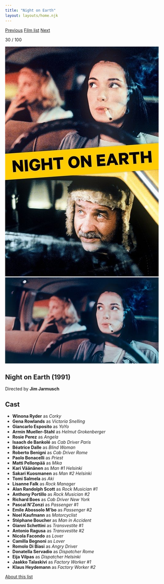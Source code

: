 ```yaml
---
title: "Night on Earth"
layout: layouts/home.njk
---
```


<nav class="films">
  <a class="prev" href="../delicatessen">Previous</a>
  <a href="../">Film list</a>
  <a class="next" href="../the-fugitive">Next</a>
</nav>

<p>30 / 100</p>

<article class="film">
  <img class="poster" src="../films/posters/night-on-earth.jpg" alt="">
  <img class="backdrop" src="../films/backdrops/night-on-earth.jpg" alt="">

  <h1>Night on Earth (1991)</h1>

  <p class="director">
    Directed by <strong>Jim Jarmusch</strong>
  </p>


  <h2>
    Cast
  </h2>
  <ul>
    <li><strong>Winona Ryder</strong> as <em>Corky</em></li>
<li><strong>Gena Rowlands</strong> as <em>Victoria Snelling</em></li>
<li><strong>Giancarlo Esposito</strong> as <em>YoYo</em></li>
<li><strong>Armin Mueller-Stahl</strong> as <em>Helmut Grokenberger</em></li>
<li><strong>Rosie Perez</strong> as <em>Angela</em></li>
<li><strong>Isaach de Bankolé</strong> as <em>Cab Driver Paris</em></li>
<li><strong>Béatrice Dalle</strong> as <em>Blind Woman</em></li>
<li><strong>Roberto Benigni</strong> as <em>Cab Driver Rome</em></li>
<li><strong>Paolo Bonacelli</strong> as <em>Priest</em></li>
<li><strong>Matti Pellonpää</strong> as <em>Mika</em></li>
<li><strong>Kari Väänänen</strong> as <em>Man #1 Helsinki</em></li>
<li><strong>Sakari Kuosmanen</strong> as <em>Man #2 Helsinki</em></li>
<li><strong>Tomi Salmela</strong> as <em>Aki</em></li>
<li><strong>Lisanne Falk</strong> as <em>Rock Manager</em></li>
<li><strong>Alan Randolph Scott</strong> as <em>Rock Musician #1</em></li>
<li><strong>Anthony Portillo</strong> as <em>Rock Musician #2</em></li>
<li><strong>Richard Boes</strong> as <em>Cab Driver New York</em></li>
<li><strong>Pascal N'Zonzi</strong> as <em>Passenger #1</em></li>
<li><strong>Emile Abossolo M'bo</strong> as <em>Passenger #2</em></li>
<li><strong>Noel Kaufmann</strong> as <em>Motorcyclist</em></li>
<li><strong>Stéphane Boucher</strong> as <em>Man in Accident</em></li>
<li><strong>Gianni Schettini</strong> as <em>Transvestite #1</em></li>
<li><strong>Antonio Ragusa</strong> as <em>Transvestite #2</em></li>
<li><strong>Nicola Facondo</strong> as <em>Lover</em></li>
<li><strong>Camilla Begnoni</strong> as <em>Lover</em></li>
<li><strong>Romolo Di Biasi</strong> as <em>Angry Driver</em></li>
<li><strong>Donatella Servadio</strong> as <em>Dispatcher Rome</em></li>
<li><strong>Eija Vilpas</strong> as <em>Dispatcher Helsinki</em></li>
<li><strong>Jaakko Talaskivi</strong> as <em>Factory Worker #1</em></li>
<li><strong>Klaus Heydemann</strong> as <em>Factory Worker #2</em></li>
  </ul>
</article>
<footer>
  <a href="../about">About this list</a>
</footer>
